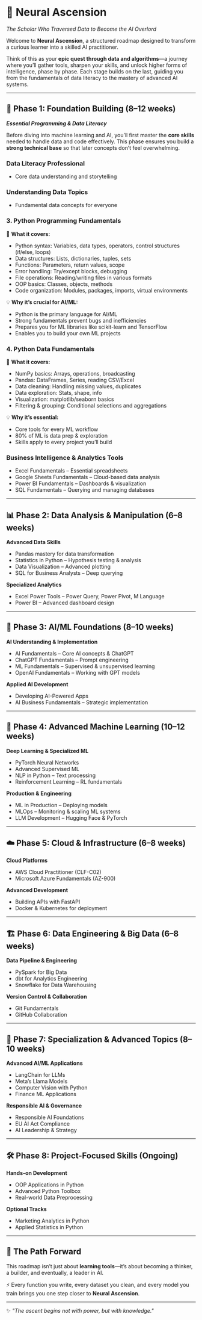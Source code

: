 # 🧠 Neural Ascension  
_The Scholar Who Traversed Data to Become the AI Overlord_  

Welcome to **Neural Ascension**, a structured roadmap designed to transform a curious learner into a skilled AI practitioner.  

Think of this as your **epic quest through data and algorithms**—a journey where you’ll gather tools, sharpen your skills, and unlock higher forms of intelligence, phase by phase. Each stage builds on the last, guiding you from the fundamentals of data literacy to the mastery of advanced AI systems.  

---

## 🚀 Phase 1: Foundation Building (8–12 weeks)  
_**Essential Programming & Data Literacy**_  

Before diving into machine learning and AI, you’ll first master the **core skills** needed to handle data and code effectively. This phase ensures you build a **strong technical base** so that later concepts don’t feel overwhelming.  

### Data Literacy Professional  
- Core data understanding and storytelling  

### Understanding Data Topics  
- Fundamental data concepts for everyone  

### 3. Python Programming Fundamentals  
📌 **What it covers:**  
- Python syntax: Variables, data types, operators, control structures (if/else, loops)  
- Data structures: Lists, dictionaries, tuples, sets  
- Functions: Parameters, return values, scope  
- Error handling: Try/except blocks, debugging  
- File operations: Reading/writing files in various formats  
- OOP basics: Classes, objects, methods  
- Code organization: Modules, packages, imports, virtual environments  

💡 **Why it’s crucial for AI/ML:**  
- Python is the primary language for AI/ML  
- Strong fundamentals prevent bugs and inefficiencies  
- Prepares you for ML libraries like scikit-learn and TensorFlow  
- Enables you to build your own ML projects  

### 4. Python Data Fundamentals  
📌 **What it covers:**  
- NumPy basics: Arrays, operations, broadcasting  
- Pandas: DataFrames, Series, reading CSV/Excel  
- Data cleaning: Handling missing values, duplicates  
- Data exploration: Stats, shape, info  
- Visualization: matplotlib/seaborn basics  
- Filtering & grouping: Conditional selections and aggregations  

💡 **Why it’s essential:**  
- Core tools for every ML workflow  
- 80% of ML is data prep & exploration  
- Skills apply to every project you’ll build  

### Business Intelligence & Analytics Tools  
- Excel Fundamentals – Essential spreadsheets  
- Google Sheets Fundamentals – Cloud-based data analysis  
- Power BI Fundamentals – Dashboards & visualization  
- SQL Fundamentals – Querying and managing databases  

---

## 📊 Phase 2: Data Analysis & Manipulation (6–8 weeks)  
**Advanced Data Skills**  
- Pandas mastery for data transformation  
- Statistics in Python – Hypothesis testing & analysis  
- Data Visualization – Advanced plotting  
- SQL for Business Analysts – Deep querying  

**Specialized Analytics**  
- Excel Power Tools – Power Query, Power Pivot, M Language  
- Power BI – Advanced dashboard design  

---

## 🤖 Phase 3: AI/ML Foundations (8–10 weeks)  
**AI Understanding & Implementation**  
- AI Fundamentals – Core AI concepts & ChatGPT  
- ChatGPT Fundamentals – Prompt engineering  
- ML Fundamentals – Supervised & unsupervised learning  
- OpenAI Fundamentals – Working with GPT models  

**Applied AI Development**  
- Developing AI-Powered Apps  
- AI Business Fundamentals – Strategic implementation  

---

## 🔬 Phase 4: Advanced Machine Learning (10–12 weeks)  
**Deep Learning & Specialized ML**  
- PyTorch Neural Networks  
- Advanced Supervised ML  
- NLP in Python – Text processing  
- Reinforcement Learning – RL fundamentals  

**Production & Engineering**  
- ML in Production – Deploying models  
- MLOps – Monitoring & scaling ML systems  
- LLM Development – Hugging Face & PyTorch  

---

## ☁️ Phase 5: Cloud & Infrastructure (6–8 weeks)  
**Cloud Platforms**  
- AWS Cloud Practitioner (CLF-C02)  
- Microsoft Azure Fundamentals (AZ-900)  

**Advanced Development**  
- Building APIs with FastAPI  
- Docker & Kubernetes for deployment  

---

## 🏗️ Phase 6: Data Engineering & Big Data (6–8 weeks)  
**Data Pipeline & Engineering**  
- PySpark for Big Data  
- dbt for Analytics Engineering  
- Snowflake for Data Warehousing  

**Version Control & Collaboration**  
- Git Fundamentals  
- GitHub Collaboration  

---

## 🎯 Phase 7: Specialization & Advanced Topics (8–10 weeks)  
**Advanced AI/ML Applications**  
- LangChain for LLMs  
- Meta’s Llama Models  
- Computer Vision with Python  
- Finance ML Applications  

**Responsible AI & Governance**  
- Responsible AI Foundations  
- EU AI Act Compliance  
- AI Leadership & Strategy  

---

## 🛠️ Phase 8: Project-Focused Skills (Ongoing)  
**Hands-on Development**  
- OOP Applications in Python  
- Advanced Python Toolbox  
- Real-world Data Preprocessing  

**Optional Tracks**  
- Marketing Analytics in Python  
- Applied Statistics in Python  

---

## 🌌 The Path Forward  
This roadmap isn’t just about **learning tools**—it’s about becoming a thinker, a builder, and eventually, a leader in AI.  

⚡ Every function you write, every dataset you clean, and every model you train brings you one step closer to **Neural Ascension**.  

---

✨ *"The ascent begins not with power, but with knowledge."*  


